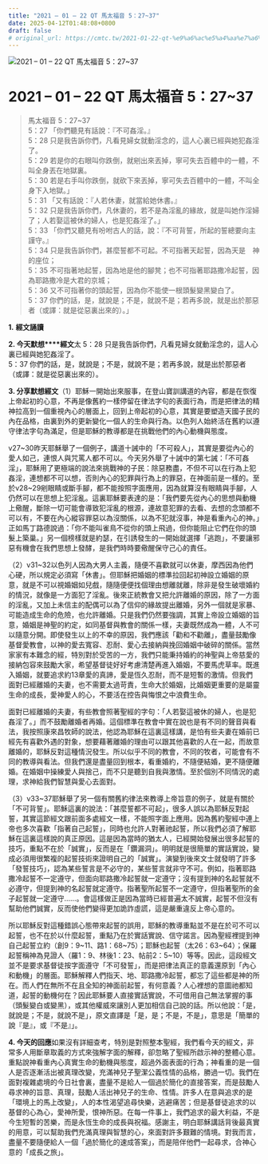 ```yaml
---
title: "2021 – 01 – 22 QT 馬太福音 5：27~37"
date: 2025-04-12T01:48:08+0800
draft: false
# original_url: https://cmtc.tw/2021-01-22-qt-%e9%a6%ac%e5%a4%aa%e7%a6%8f%e9%9f%b3-5%ef%bc%9a2737
---
```


![2021 – 01 – 22 QT 馬太福音 5：27\~37](/images/qt.jpg   "2021 – 01 – 22 QT 馬太福音 5：27\~37")

# 2021 – 01 – 22 QT 馬太福音 5：27\~37

> 馬太福音 5：27\~37  
> 5：27 「你們聽見有話說：『不可姦淫。』  
> 5：28 只是我告訴你們，凡看見婦女就動淫念的，這人心裏已經與她犯姦淫了。  
> 5：29 若是你的右眼叫你跌倒，就剜出來丟掉，寧可失去百體中的一體，不叫全身丟在地獄裏。  
> 5：30 若是右手叫你跌倒，就砍下來丟掉，寧可失去百體中的一體，不叫全身下入地獄。」  
> 5：31 「又有話說：『人若休妻，就當給她休書。』  
> 5：32 只是我告訴你們，凡休妻的，若不是為淫亂的緣故，就是叫她作淫婦了；人若娶這被休的婦人，也是犯姦淫了。」  
> 5：33 「你們又聽見有吩咐古人的話，說：『不可背誓，所起的誓總要向主謹守。』  
> 5：34 只是我告訴你們，甚麼誓都不可起。不可指著天起誓，因為天是　神的座位；  
> 5：35 不可指著地起誓，因為地是他的腳凳；也不可指著耶路撒冷起誓，因為耶路撒冷是大君的京城；  
> 5：36 又不可指著你的頭起誓，因為你不能使一根頭髮變黑變白了。  
> 5：37 你們的話，是，就說是；不是，就說不是；若再多說，就是出於那惡者（或譯：就是從惡裏出來的）。」

**1.** **經文誦讀**

**2. 今天默想****經文**太 5：28 只是我告訴你們，凡看見婦女就動淫念的，這人心裏已經與她犯姦淫了。  
5：37 你們的話，是，就說是；不是，就說不是；若再多說，就是出於那惡者（或譯：就是從惡裏出來的）。

**3. 分享默想經文**（1）耶穌一開始出來服事，在登山寶訓講道的內容，都是在恢復上帝起初的心意，不再是像舊約一樣停留在律法字句的表面行為，而是把律法的精神拉高到一個重視內心的層面上，回到上帝起初的心意，其實是要塑造天國子民的內在品格，由裏到外的更新變化一個人的生命與行為。以色列人始終活在舊約以遵守律法字句為滿足，但是耶穌的教導都是在挑戰他們的內心動機與態度。

v27\~30昨天耶穌舉了一個例子，講道十誡中的「不可殺人」，其實是要從內心的愛人如己，連恨人與咒罵人都不可以。今天另外舉了十誡中的第七誡：「不可姦淫」，耶穌用了更極端的說法來挑戰神的子民：除惡務盡，不但不可以在行為上犯姦淫，連想都不可以想，否則內心的犯罪與行為上的罪惡，在神面前是一樣的。至於v28\~29剜眼睛或斷手腳，都不能按照字面應用，因為就算沒有眼睛與手腳，人仍然可以在思想上犯淫亂。這裏耶穌要表達的是：「我們要先從內心的思想與動機上儆醒，斷除一切可能會導致犯淫亂的根源，連故意犯罪的去看、去想的念頭都不可以有，不要在內心縱容罪惡以為沒關係，以為不犯就沒事，神是看重內心的神。」正如馬丁路德說過：「你不能叫雀鳥不從你的頭上飛過，但你能阻止它們在你的頭髮上築巢。」另一個榜樣就是約瑟，在引誘發生的一開始就選擇「逃跑」，不要讓邪惡有機會在我們思想上發酵，是我們時時要儆醒保守己心的責任。

（2）v31\~32以色列人因為大男人主義，隨便不喜歡就可以休妻，摩西因為他們心硬，所以規定必須寫「休書」。但耶穌把婚姻的標準拉回起初神設立婚姻的原意，就是不可以視婚姻如兒戲，隨隨便便找個理由想離就離，除非是發生破壞婚約的情況，就像是一方面犯了淫亂。後來正統教會又把允許離婚的原因，除了一方面的淫亂，又加上未信主的配偶可以為了信仰的緣故提出離婚，另外一個就是家暴、可能造成生命的危險，也允許離婚。只是我們仍然要強調，其實上帝設立婚姻的旨意，婚姻是神聖的約定，如同基督與教會的關係一樣，夫妻既然成為一體，人不可以隨意分開。即使發生以上的不幸的原因，我們應該「勸和不勸離」，盡量鼓勵像基督愛教會，以神的愛去寬容、忍耐、愛心去接納與挽回婚姻中破碎的關係。當然家家有本難念的經，特別對於受苦的一方，我們只能秉持婚約的神聖與上帝慈愛的接納包容來鼓勵大家，希望基督徒好好考慮清楚再進入婚姻，不要馬虎草率。既進入婚姻，就要追求約13章愛的真諦，愛是恆久忍耐，而不是短暫的激情。但我們面對已經離婚的夫妻，也不需要太過苛責，生命大於婚姻，比婚姻更重要的是屬靈生命的成長，愛神愛人的心，不要活在控告與悔恨之中浪費生命。

面對已經離婚的夫妻，有些教會照著聖經的字句：「人若娶這被休的婦人，也是犯姦淫了。」而不鼓勵離婚者再婚。這個標準在教會中實在說也是有不同的聲音與看法，我按照康來昌牧師的說法，他認為耶穌在這裏這樣講，是怕有些夫妻在婚前已經先有喜歡外遇的對象，想要藉著離婚的理由可以跟其他喜歡的人在一起，而故意離婚的，耶穌反對這種情況發生。所以似乎不同的教會，不同的牧者，可能會有不同的教導與看法。但我們還是盡量回到根本，看重婚約，不隨便結婚，更不隨便離婚。在婚姻中操練愛人與捨己，而不只是聽到自我與激情。至於個別不同情況的處理，求神給我們智慧與愛心去面對。

（3）v33\~37耶穌舉了另一個有關舊約律法來教導上帝旨意的例子，就是有關於「不可背誓」。耶穌這裏的說法：「甚麼誓都不可起」，很多人誤以為耶穌反對起誓，其實這節經文跟前面多處經文一樣，不能照字面上應用。因為舊約聖經中連上帝也多次喜歡「指著自己起誓」，同時也允許人對著祂起誓，所以我們必須了解耶穌在這裏這樣說的真正原因。這是因為當時的猶太人，已經開始發展出很多起誓的技巧，重點不在於「誠實」，反而是在「鑽漏洞」。明明就是很簡單的實話實說，變成必須用很繁複的起誓技術來證明自己的「誠實」。演變到後來文士就發明了許多「發誓技巧」，認為某些誓言是不必守的，某些誓言就非守不可。例如，指著耶路撒冷起誓不一定遵守，但面向耶路撒冷起誓就一定遵守；沒有提到神的名起誓就不必遵守，但提到神的名起誓就定遵守。指著聖所起誓不一定遵守，但指著聖所的金子起誓就一定遵守……。會這樣做正是因為當時已經普遍太不誠實，起誓不但沒有幫助他們誠實，反而使他們變得更加詭詐虛謊，這是嚴重違反上帝心意的。

所以耶穌反對這種錯誤心態帶來起誓的誤用，耶穌的教導重點並不是在於可不可以起誓，也不在於以什麼起誓，重點乃在於實話實說、信守諾言。因為聖經裡提到神自己起誓立約（創9：9\~11、路1：68\~75）；耶穌也起誓（太26：63\~64）；保羅起誓稱神為見證人（羅1：9、林後1：23、帖前2：5\~10）等等。因此，這段經文並不是要求基督徒按字面遵守「不可發誓」，而是把律法真正的意義還原到「內心和動機」的層面。耶穌解釋人們指天、地、耶路撒冷起誓，都忘了這些都是神的所在。而人們在無所不在且全知的神面前起誓，有何意義？人心裡想的意圖祂都知道，起誓的動機何在？因此耶穌要人直接實話實說，不可借用自己無法掌握的事（頭髮變白或變黑），或其他權威來讓別人更加相信自己說的話。所以他說：「是，就說是；不是，就說不是」，原文直譯是「是，是；不是，不是」，意思是「簡單的說『是』，或『不是』」。

**4. 今天的回應**如果沒有詳細查考，特別是對照整本聖經，我們看今天的經文，非常多人用斷章取義的方式來強解字面的解釋，卻忽略了聖經所啟示神的整體心意。重點說神看重內心真實生命的動機與態度，超過外面表面的行為；神看重的是一個人是否逐漸活出被真理改變，充滿神兒子聖潔公義性情的品格，勝過一切。我們在面對複雜處境的今日社會裏，盡量不是給人一個過於簡化的直接答案，而是鼓勵人尋求神的旨意、真理，鼓勵人活出神兒子的生命、性情。許多人在意與追求的是「環境上的馬上改變」，人的本性渴望追尋快樂，逃避痛苦；但是基督徒追求的以基督的心為心，愛神所愛，恨神所惡。在每一件事上，我們追求的最大利益，不是今生短暫的苦樂，而是永恆生命的成長與祝福。感謝主，明白耶穌講話背後最真實的用意，可以幫助我們充滿真理與智慧的心，來面對許多艱難的情境。對我而言，盡量不要隨便給人一個「過於簡化的速成答案」，而是陪伴他們一起尋求，合神心意的「成長之旅」。